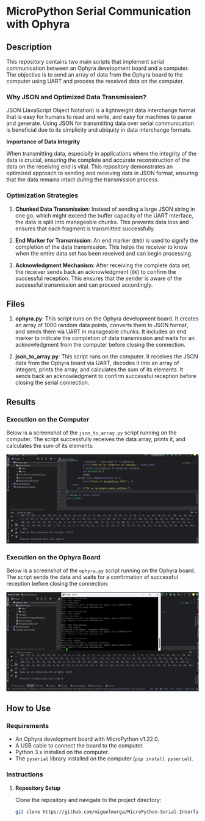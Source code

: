 # MicroPython Serial Communication with Ophyra

## Description

This repository contains two main scripts that implement serial communication between an Ophyra development board and a computer. The objective is to send an array of data from the Ophyra board to the computer using UART and process the received data on the computer.

### Why JSON and Optimized Data Transmission?

JSON (JavaScript Object Notation) is a lightweight data interchange format that is easy for humans to read and write, and easy for machines to parse and generate. Using JSON for transmitting data over serial communication is beneficial due to its simplicity and ubiquity in data interchange formats.

**Importance of Data Integrity**

When transmitting data, especially in applications where the integrity of the data is crucial, ensuring the complete and accurate reconstruction of the data on the receiving end is vital. This repository demonstrates an optimized approach to sending and receiving data in JSON format, ensuring that the data remains intact during the transmission process.

### Optimization Strategies

1. **Chunked Data Transmission**: Instead of sending a large JSON string in one go, which might exceed the buffer capacity of the UART interface, the data is split into manageable chunks. This prevents data loss and ensures that each fragment is transmitted successfully.

2. **End Marker for Transmission**: An end marker (`END`) is used to signify the completion of the data transmission. This helps the receiver to know when the entire data set has been received and can begin processing.

3. **Acknowledgment Mechanism**: After receiving the complete data set, the receiver sends back an acknowledgment (`OK`) to confirm the successful reception. This ensures that the sender is aware of the successful transmission and can proceed accordingly.

## Files

1. **ophyra.py**: This script runs on the Ophyra development board. It creates an array of 1000 random data points, converts them to JSON format, and sends them via UART in manageable chunks. It includes an end marker to indicate the completion of data transmission and waits for an acknowledgment from the computer before closing the connection.

2. **json_to_array.py**: This script runs on the computer. It receives the JSON data from the Ophyra board via UART, decodes it into an array of integers, prints the array, and calculates the sum of its elements. It sends back an acknowledgment to confirm successful reception before closing the serial connection.

## Results

### Execution on the Computer

Below is a screenshot of the `json_to_array.py` script running on the computer. The script successfully receives the data array, prints it, and calculates the sum of its elements:

![json_to_array.py Execution](./2222.jpg)

### Execution on the Ophyra Board

Below is a screenshot of the `ophyra.py` script running on the Ophyra board. The script sends the data and waits for a confirmation of successful reception before closing the connection:

![ophyra.py Execution](./33333.jpg)

## How to Use

### Requirements

- An Ophyra development board with MicroPython v1.22.0.
- A USB cable to connect the board to the computer.
- Python 3.x installed on the computer.
- The `pyserial` library installed on the computer (`pip install pyserial`).

### Instructions

1. **Repository Setup**

   Clone the repository and navigate to the project directory:

   ```sh
   git clone https://github.com/miguelmurga/MicroPython-Serial-Interface.git
